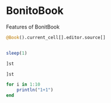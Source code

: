 # BonitoBook

Features of BonitBook

```julia true false true
@Book().current_cell[].editor.source[]
```
```python true false true

```
```julia true false true
sleep(1)
```
```julia true false true
]st
```
```julia true false true
]st
```
```julia true false true
for i in 1:10 
    println("1+1")
end
```
